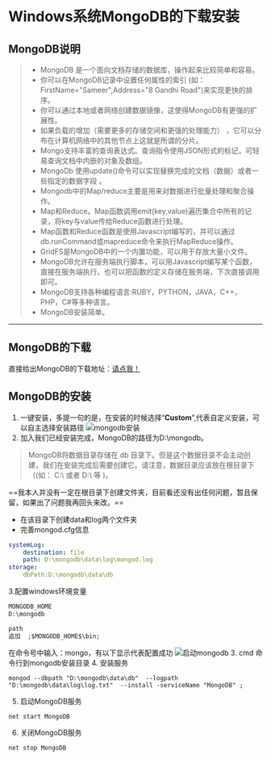 # Windows系统MongoDB的下载安装

## MongoDB说明
>-    MongoDB 是一个面向文档存储的数据库，操作起来比较简单和容易。
>-    你可以在MongoDB记录中设置任何属性的索引 (如：FirstName="Sameer",Address="8 Gandhi Road")来实现更快的排序。
>-    你可以通过本地或者网络创建数据镜像，这使得MongoDB有更强的扩展性。
>-   如果负载的增加（需要更多的存储空间和更强的处理能力） ，它可以分布在计算机网络中的其他节点上这就是所谓的分片。
>-   Mongo支持丰富的查询表达式。查询指令使用JSON形式的标记，可轻易查询文档中内嵌的对象及数组。
>-   MongoDb 使用update()命令可以实现替换完成的文档（数据）或者一些指定的数据字段 。
>-   Mongodb中的Map/reduce主要是用来对数据进行批量处理和聚合操作。
> -  Map和Reduce。Map函数调用emit(key,value)遍历集合中所有的记录，将key与value传给Reduce函数进行处理。
> -   Map函数和Reduce函数是使用Javascript编写的，并可以通过db.runCommand或mapreduce命令来执行MapReduce操作。
> -   GridFS是MongoDB中的一个内置功能，可以用于存放大量小文件。
> -  MongoDB允许在服务端执行脚本，可以用Javascript编写某个函数，直接在服务端执行，也可以把函数的定义存储在服务端，下次直接调用即可。
> -    MongoDB支持各种编程语言:RUBY，PYTHON，JAVA，C++，PHP，C#等多种语言。
> -    MongoDB安装简单。
 ---

## MongoDB的下载
直接给出MongoDB的下载地址：[请点我！](https://www.mongodb.com/download-center/community)


## MongoDB的安装

1. 一键安装，多提一句的是，在安装的时候选择“**Custom**”,代表自定义安装，可以自主选择安装路径
   ![mongodb安装](https://img-blog.csdnimg.cn/2018122815392881.png?x-oss-process=image/watermark,type_ZmFuZ3poZW5naGVpdGk,shadow_10,text_aHR0cHM6Ly9ibG9nLmNzZG4ubmV0L2phcndpcw==,size_16,color_FFFFFF,t_70)
2. 加入我们已经安装完成，MongoDB的路径为D:\mongodb。
>MongoDB将数据目录存储在 db 目录下。但是这个数据目录不会主动创建，我们在安装完成后需要创建它。请注意，数据目录应该放在根目录下（(如： C:\ 或者 D:\ 等 )。
>
==我本人并没有一定在根目录下创建文件夹，目前看还没有出任何问题，暂且保留，如果出了问题我再回头来改。==

- 在该目录下创建data和log两个文件夹
- 完善mongod.cfg信息
```yaml
systemLog:
    destination: file
    path: D:\mongodb\data\log\mongod.log
storage:
    dbPath:D:\mongodb\data\db
```
3.配置windows环境变量
```markdown
MONGODB_HOME
D:\mongodb
```

```markdown
path
追加  ;$MONGODB_HOME$\bin;
```

在命令号中输入：mongo，有以下显示代表配置成功
![启动mongodb](https://img-blog.csdnimg.cn/20181228160808218.png?x-oss-process=image/watermark,type_ZmFuZ3poZW5naGVpdGk,shadow_10,text_aHR0cHM6Ly9ibG9nLmNzZG4ubmV0L2phcndpcw==,size_16,color_FFFFFF,t_70)
3. cmd 命令行到mongodb安装目录
4. 安装服务

```shell
mongod --dbpath "D:\mongodb\data\db"  --logpath "D:\mongodb\data\log\log.txt"  --install -serviceName "MongoDB" ;
```

5.  启动MongoDB服务

```shell
net start MongoDB
```


6. 关闭MongoDB服务

```shell
net stop MongoDB
```
<comment/>